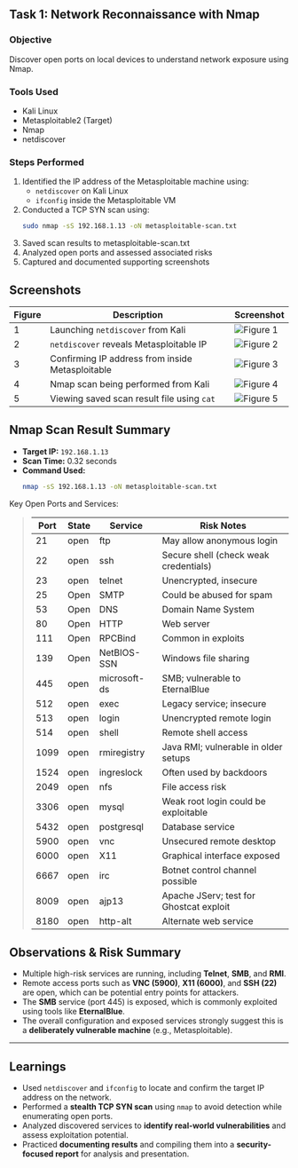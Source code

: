 ##  Task 1: Network Reconnaissance with Nmap

###  Objective  
Discover open ports on local devices to understand network exposure using Nmap.

###  Tools Used
- Kali Linux
- Metasploitable2 (Target)
- Nmap
- netdiscover

###  Steps Performed

1. Identified the IP address of the Metasploitable machine using:
   - `netdiscover` on Kali Linux
   - `ifconfig` inside the Metasploitable VM
2. Conducted a TCP SYN scan using:
   ```bash
   sudo nmap -sS 192.168.1.13 -oN metasploitable-scan.txt
3. Saved scan results to metasploitable-scan.txt
4. Analyzed open ports and assessed associated risks
5. Captured and documented supporting screenshots
## Screenshots

| Figure | Description                                           | Screenshot |
|--------|-------------------------------------------------------|------------|
| 1      | Launching `netdiscover` from Kali                     | ![Figure 1](screenshots/netdiscover-start.png) |
| 2      | `netdiscover` reveals Metasploitable IP               | ![Figure 2](screenshots/netdiscover-output.png)     |
| 3      | Confirming IP address from inside Metasploitable      | ![Figure 3](screenshots/ifconfig.png) |
| 4      | Nmap scan being performed from Kali                   | ![Figure 4](screenshots/nmap-scan.png)          |
| 5      | Viewing saved scan result file using `cat`            | ![Figure 5](screenshots/scan-output.png)    |


## Nmap Scan Result Summary

- **Target IP:** `192.168.1.13`  
- **Scan Time:** 0.32 seconds  
- **Command Used:**
  ```bash
  nmap -sS 192.168.1.13 -oN metasploitable-scan.txt
Key Open Ports and Services:
> | Port  | State | Service     | Risk Notes                            |
> |-------|-------|-------------|----------------------------------------|
> | 21    | open  | ftp         | May allow anonymous login              |
> | 22    | open  | ssh         | Secure shell (check weak credentials)  |
> | 23    | open  | telnet      | Unencrypted, insecure                  |
> | 25   | Open   | SMTP          | Could be abused for spam       |
> | 53   | Open   | DNS           | Domain Name System             |
> | 80   | Open   | HTTP          | Web server                     |
> | 111  | Open   | RPCBind       | Common in exploits             |
> | 139  | Open   | NetBIOS-SSN   | Windows file sharing           |
> | 445   | open  | microsoft-ds  | SMB; vulnerable to EternalBlue                  |
> | 512   | open  | exec          | Legacy service; insecure                        |
> | 513   | open  | login         | Unencrypted remote login                        |
> | 514   | open  | shell         | Remote shell access                             |
> | 1099  | open  | rmiregistry   | Java RMI; vulnerable in older setups            |
> | 1524  | open  | ingreslock    | Often used by backdoors                         |
> | 2049  | open  | nfs           | File access risk                                |
> | 3306  | open  | mysql         | Weak root login could be exploitable            |
> | 5432  | open  | postgresql    | Database service                                |
> | 5900  | open  | vnc           | Unsecured remote desktop                        |
> | 6000  | open  | X11           | Graphical interface exposed                     |
> | 6667  | open  | irc           | Botnet control channel possible                 |
> | 8009  | open  | ajp13         | Apache JServ; test for Ghostcat exploit         |
> | 8180  | open  | http-alt      | Alternate web service                           |




##  Observations & Risk Summary

- Multiple high-risk services are running, including **Telnet**, **SMB**, and **RMI**.
- Remote access ports such as **VNC (5900)**, **X11 (6000)**, and **SSH (22)** are open, which can be potential entry points for attackers.
- The **SMB** service (port 445) is exposed, which is commonly exploited using tools like **EternalBlue**.
- The overall configuration and exposed services strongly suggest this is a **deliberately vulnerable machine** (e.g., Metasploitable).

---

##  Learnings

- Used `netdiscover` and `ifconfig` to locate and confirm the target IP address on the network.
- Performed a **stealth TCP SYN scan** using `nmap` to avoid detection while enumerating open ports.
- Analyzed discovered services to **identify real-world vulnerabilities** and assess exploitation potential.
- Practiced **documenting results** and compiling them into a **security-focused report** for analysis and presentation.


